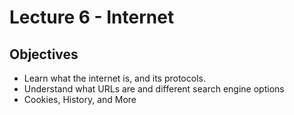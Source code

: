 # Lecture 6 - Internet

## Objectives
+ Learn what the internet is, and its protocols.
+ Understand what URLs are and different search engine options
+ Cookies, History, and More